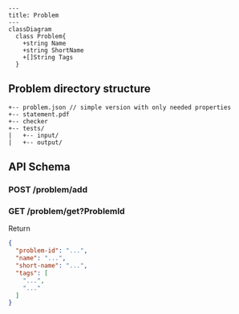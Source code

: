 ```mermaid
--- 
title: Problem
---
classDiagram 
  class Problem{
    +string Name
    +string ShortName
    +[]String Tags
  }
```

## Problem directory structure
```
+-- problem.json // simple version with only needed properties
+-- statement.pdf
+-- checker
+-- tests/
|   +-- input/
|   +-- output/
```

## API Schema

### POST /problem/add

### GET /problem/get?ProblemId
Return 

```json
{
  "problem-id": "...",
  "name": "...",
  "short-name": "...",
  "tags": [
    "...",
    "..."
  ]
}
```